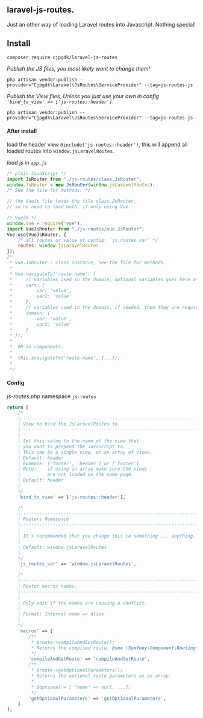 ## laravel-js-routes.
Just an other way of loading Laravel routes into Javascript.
Nothing special!

## Install

`composer require cjpgdk/laravel-js-routes`

*Publish the JS files, you most likely want to change them!*

`php artisan vendor:publish --provider="Cjpgdk\Laravel\JsRoutes\ServiceProvider" --tag=js-routes-js`


*Publish the View files, Unless you just use your own in config `'bind_to_view' => ['js-routes::header']`*

`php artisan vendor:publish --provider="Cjpgdk\Laravel\JsRoutes\ServiceProvider" --tag=js-routes-js`

#### After install
load the header view `@include('js-routes::header')`, this will append all loaded routes 
into `window.jsLaravelRoutes`.

*load js in `app.js`* 

```javascript
/* plain JavaScript */
import JsRouter from "./js-routes/class.JsRouter";
window.JsRouter = new JsRouter(window.jsLaravelRoutes);
/* See the file for methods. */

// the VueJs file loads the file class.JsRouter, 
// so no need to load both, if only using Vue.

/* VueJS */
window.Vue = require('vue');
import VueJsRouter from "./js-routes/vue.JsRouter";
Vue.use(VueJsRouter, { 
    /* all routes or value of config: `js_routes_var` */
    routes: window.jsLaravelRoutes
});
/*
 * Vue.JsRouter : class instance, See the file for methods.
 * 
 * Vue.navigateTo('route-name', {
 *     // variables used in the domain, optional variables goes here as well.
 *     vars: {
 *         var: 'value',
 *         var2: 'value'
 *     },
 *     // variables used in the domain, if needed, then they are required.
 *     domain: {
 *         var: 'value',
 *         var2: 'value'
 *     }
 * });
 * 
 *  OR in components.
 * 
 *  this.$navigateTo('route-name', {...});
 *
 */

```


#### Config
*js-routes.php* namespace `js-routes`

```php
return [
    /*
    |--------------------------------------------------------------------------
    | View to bind the JsLaravelRoutes to.
    |--------------------------------------------------------------------------
    |
    | Set this value to the name of the view that
    | you want to prepend the JavaScript to.
    | This can be a single view, or an array of views.
    | Default: header
    | Example: ['footer', 'header'] or ['footer']
    | Note:    if using an array make sure the views
    |          are not loaded on the same page.
    | Default: header
    |
    */
    'bind_to_view' => ['js-routes::header'],

    /*
    |--------------------------------------------------------------------------
    | Routers Namespace
    |--------------------------------------------------------------------------
    |
    | It's recommended that you change this to something ... anything.
    |
    | Default: window.jsLaravelRoutes
    |
    */
    'js_routes_var' => 'window.jsLaravelRoutes',

    /*
    |--------------------------------------------------------------------------
    | Router macros names.
    |--------------------------------------------------------------------------
    |
    | Only edit if the names are causing a conflict.
    |
    | Format: Internal-name => Alias.
    |
    */
    'macros' => [
        /**
         * $route->compileAndGetRoute();
         * Returns the compiled route. @see \Symfony\Component\Routing\CompiledRoute
         */
        'compileAndGetRoute' => 'compileAndGetRoute',
        /**
         * $route->getOptionalParameters();
         * Returns the optional route parameters as an array.
         *
         * $optional = [ 'name' => null, ...];
         */
        'getOptionalParameters' => 'getOptionalParameters',
    ]
];
```
